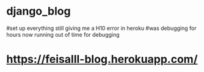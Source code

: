# django_blog
#set up everything still giving me a H10 error in heroku 
#was debugging for hours now running out of time for debugging
# https://feisalll-blog.herokuapp.com/
